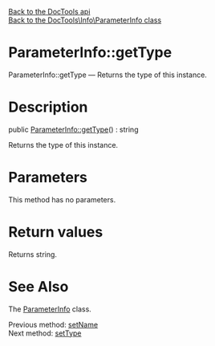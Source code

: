 [Back to the DocTools api](https://github.com/lingtalfi/DocTools/blob/master/doc/api/DocTools.md)<br>
[Back to the DocTools\Info\ParameterInfo class](https://github.com/lingtalfi/DocTools/blob/master/doc/api/DocTools/Info/ParameterInfo.md)


ParameterInfo::getType
================



ParameterInfo::getType — Returns the type of this instance.




Description
================


public [ParameterInfo::getType](https://github.com/lingtalfi/DocTools/blob/master/doc/api/DocTools/Info/ParameterInfo/getType.md)() : string




Returns the type of this instance.




Parameters
================

This method has no parameters.


Return values
================

Returns string.







See Also
================

The [ParameterInfo](https://github.com/lingtalfi/DocTools/blob/master/doc/api/DocTools/Info/ParameterInfo.md) class.

Previous method: [setName](https://github.com/lingtalfi/DocTools/blob/master/doc/api/DocTools/Info/ParameterInfo/setName.md)<br>Next method: [setType](https://github.com/lingtalfi/DocTools/blob/master/doc/api/DocTools/Info/ParameterInfo/setType.md)<br>

